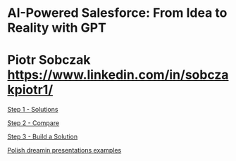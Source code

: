 # AI-Powered Salesforce: From Idea to Reality with GPT

# Piotr Sobczak  https://www.linkedin.com/in/sobczakpiotr1/

[Step 1 - Solutions](steps/Step1.md)

[Step 2 - Compare](steps/Step2.md)

[Step 3 - Build a Solution](steps/Step3.md)

[Polish dreamin presentations examples ](steps/conferenceExamples.md)